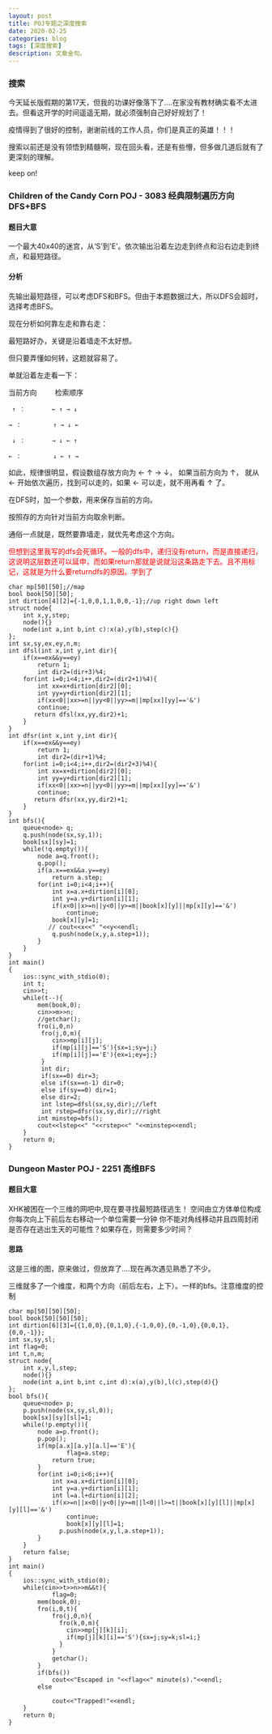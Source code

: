 ```yaml
---
layout: post
title: POJ专题之深度搜索
date: 2020-02-25
categories: blog
tags: [深度搜索]
description: 文章金句。
---
```


### 搜索
今天延长版假期的第17天，但我的功课好像落下了....在家没有教材确实看不太进去。但看这开学的时间遥遥无期，就必须强制自己好好规划了！

疫情得到了很好的控制，谢谢前线的工作人员，你们是真正的英雄！！！

搜索以前还是没有领悟到精髓啊，现在回头看，还是有些懵，但多做几道后就有了更深刻的理解。

keep on!

### Children of the Candy Corn POJ - 3083  经典限制遍历方向DFS+BFS

#### 题目大意
一个最大40x40的迷宫，从‘S’到'E’。依次输出沿着左边走到终点和沿右边走到终点，和最短路径。<br>

#### 分析
先输出最短路径，可以考虑DFS和BFS。但由于本题数据过大，所以DFS会超时，选择考虑BFS。

现在分析如何靠左走和靠右走：

最短路好办，关键是沿着墙走不太好想。

但只要弄懂如何转，这题就容易了。

单就沿着左走看一下：

当前方向 　　  检索顺序

     ↑ ：    　　← ↑ → ↓

    → ：    　   ↑ → ↓ ← 

     ↓ ：    　　→ ↓ ← ↑ 

    ← ：    　   ↓ ← ↑ → 

如此，规律很明显，假设数组存放方向为 ← ↑ → ↓， 如果当前方向为 ↑， 就从 ← 开始依次遍历，找到可以走的，如果 ← 可以走，就不用再看 ↑ 了。

在DFS时，加一个参数，用来保存当前的方向。

按照存的方向针对当前方向取余判断。 

通俗一点就是，既然要靠墙走，就优先考虑这个方向。<br>

<p style="color:red">但想到这里我写的dfs会死循环。一般的dfs中，递归没有return，而是直接递归，这说明这层数还可以延申，而如果return那就是说就沿这条路走下去。且不用标记，这就是为什么要returndfs的原因。学到了</p>

```
char mp[50][50];//map
bool book[50][50];
int dirtion[4][2]={-1,0,0,1,1,0,0,-1};//up right down left
struct node{
    int x,y,step;
    node(){}
    node(int a,int b,int c):x(a),y(b),step(c){}
};
int sx,sy,ex,ey,n,m;
int dfsl(int x,int y,int dir){
    if(x==ex&&y==ey)
        return 1;
        int dir2=(dir+3)%4;
    for(int i=0;i<4;i++,dir2=(dir2+1)%4){
        int xx=x+dirtion[dir2][0];
        int yy=y+dirtion[dir2][1];
        if(xx<0||xx>=n||yy<0||yy>=m||mp[xx][yy]=='&')
        continue;
       return dfsl(xx,yy,dir2)+1;
    }
}
int dfsr(int x,int y,int dir){
    if(x==ex&&y==ey)
        return 1;
        int dir2=(dir+1)%4;
    for(int i=0;i<4;i++,dir2=(dir2+3)%4){
        int xx=x+dirtion[dir2][0];
        int yy=y+dirtion[dir2][1];
        if(xx<0||xx>=n||yy<0||yy>=m||mp[xx][yy]=='&')
        continue;
       return dfsr(xx,yy,dir2)+1;
    }
}
int bfs(){
    queue<node> q;
    q.push(node(sx,sy,1));
    book[sx][sy]=1;
    while(!q.empty()){
        node a=q.front();
        q.pop();
        if(a.x==ex&&a.y==ey)
            return a.step;
        for(int i=0;i<4;i++){
            int x=a.x+dirtion[i][0];
            int y=a.y+dirtion[i][1];
            if(x<0||x>=n||y<0||y>=m||book[x][y]||mp[x][y]=='&')
                continue;
            book[x][y]=1;
           // cout<<x<<" "<<y<<endl;
            q.push(node(x,y,a.step+1));
        }
    }
}
int main()
{
    ios::sync_with_stdio(0);
    int t;
    cin>>t;
    while(t--){
        mem(book,0);
        cin>>m>>n;
        //getchar();
        fro(i,0,n)
         fro(j,0,m){
            cin>>mp[i][j];
            if(mp[i][j]=='S'){sx=i;sy=j;}
            if(mp[i][j]=='E'){ex=i;ey=j;}
         }
         int dir;
         if(sx==0) dir=3;
         else if(sx==n-1) dir=0;
         else if(sy==0) dir=1;
         else dir=2;
         int lstep=dfsl(sx,sy,dir);//left
         int rstep=dfsr(sx,sy,dir);//right
        int minstep=bfs();
        cout<<lstep<<" "<<rstep<<" "<<minstep<<endl;
    }
    return 0;
}
```


### Dungeon Master POJ - 2251 高维BFS

#### 题目大意
XHK被困在一个三维的网吧中,现在要寻找最短路径逃生！
空间由立方体单位构成
你每次向上下前后左右移动一个单位需要一分钟
你不能对角线移动并且四周封闭
是否存在逃出生天的可能性？如果存在，则需要多少时间？
#### 思路

这是三维的图，原来做过，但放弃了....现在再次遇见熟悉了不少。

三维就多了一个维度，和两个方向（前后左右，上下）。一样的bfs。注意维度的控制

```
char mp[50][50][50];
bool book[50][50][50];
int dirtion[6][3]={{1,0,0},{0,1,0},{-1,0,0},{0,-1,0},{0,0,1},{0,0,-1}};
int sx,sy,sl;
int flag=0;
int t,n,m;
struct node{
    int x,y,l,step;
    node(){}
    node(int a,int b,int c,int d):x(a),y(b),l(c),step(d){}
};
bool bfs(){
    queue<node> p;
    p.push(node(sx,sy,sl,0));
    book[sx][sy][sl]=1;
    while(!p.empty()){
        node a=p.front();
        p.pop();
        if(mp[a.x][a.y][a.l]=='E'){
                flag=a.step;
            return true;
        }
        for(int i=0;i<6;i++){
            int x=a.x+dirtion[i][0];
            int y=a.y+dirtion[i][1];
            int l=a.l+dirtion[i][2];
            if(x>=n||x<0||y<0||y>=m||l<0||l>=t||book[x][y][l]||mp[x][y][l]=='&')
                continue;
                book[x][y][l]=1;
              p.push(node(x,y,l,a.step+1));
        }
    }
    return false;
}
int main()
{
    ios::sync_with_stdio(0);
    while(cin>>t>>n>>m&&t){
            flag=0;
        mem(book,0);
        fro(i,0,t){
            fro(j,0,n){
              fro(k,0,m){
                cin>>mp[j][k][i];
                if(mp[j][k][i]=='S'){sx=j;sy=k;sl=i;}
              }
            }
            getchar();
        }
        if(bfs())
            cout<<"Escaped in "<<flag<<" minute(s)."<<endl;
        else

            cout<<"Trapped!"<<endl;
    }
    return 0;
}
```